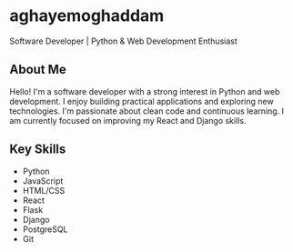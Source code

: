 # aghayemoghaddam

Software Developer | Python & Web Development Enthusiast

## About Me

Hello! I'm a software developer with a strong interest in Python and web development. I enjoy building practical applications and exploring new technologies. I'm passionate about clean code and continuous learning. I am currently focused on improving my React and Django skills.

## Key Skills

* Python
* JavaScript
* HTML/CSS
* React
* Flask
* Django
* PostgreSQL
* Git
